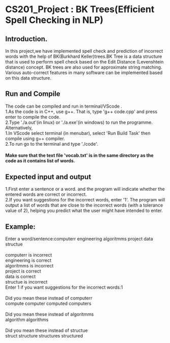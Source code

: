 # CS201_Project : BK Trees(Efficient Spell Checking in NLP)
## Introduction.
In this project,we have implemented spell check and prediction of incorrect words with the help of BK(Burkhard Keller)trees.BK Tree  is a data structure that is used to perform spell check based on the Edit Distance (Levenshtein distance) concept. BK trees are also used for approximate string matching. Various auto-correct features in many software can be implemented based on this data structure. 

## Run and Compile 
The code can be compiled and run in terminal/VScode .
<br>
1.As the code is in C++, use g++. That is, type 'g++ code.cpp' and press enter to compile the code. 
<br>
2.Type './a.out'(in linux) or './a.exe'(in windows) to run the programme.
<br>
Alternatively,
<br>
1.In VScode select terminal (in menubar), select 'Run Build Task' then compile using g++ compiler. 
<br>
2.To run go to the terminal and type './code'.

#### Make sure that the text file 'vocab.txt' is in the same directory as the code as it contains list of words.

## Expected input and output
1.First enter a sentence or a word. and the program will indicate whether the entered words are correct or incorrect.
<br>
2.If you want suggestions for the incorrect words, enter '1'. The program will output a list of words that are close to the incorrect words (with a tolerance value of 2), helping you predict what the user might have intended to enter.

## Example:
Enter a word/sentence:computerr  engineering algoritmms project data structue    
<br>
computerr is incorrect 
<br>
engineering is correct
<br>
algoritmms is incorrect 
<br>
project is correct
<br>
data is correct
<br>
structue is incorrect 
<br>
Enter 1 if you want suggestions for the incorrect words:1
<br>
<br>
Did you mean these instead of computerr
<br>
compute computer computed computers
<br>
<br>
Did you mean these instead of algoritmms
<br>
algorithm algorithms
<br>
<br>
Did you mean these instead of structue
<br>
struct structure structures structured


